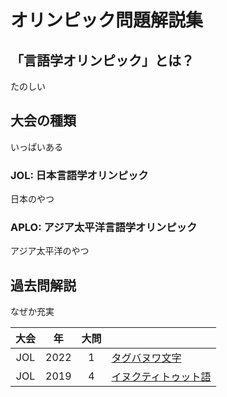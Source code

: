 # オリンピック問題解説集

## 「言語学オリンピック」とは？

たのしい

## 大会の種類

いっぱいある

### JOL: 日本言語学オリンピック

日本のやつ

### APLO: アジア太平洋言語学オリンピック

アジア太平洋のやつ

## 過去問解説

なぜか充実

| 大会 | 年 | 大問 |  |
| :-: | :-: | :-: | :-- |
| JOL | 2022 | 1 | [タグバヌワ文字](/olympiad/jol/2022/1/) |
| JOL | 2019 | 4 | [イヌクティトゥット語](/olympiad/jol/2019/4/) |
